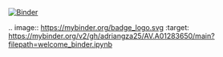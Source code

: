 [![Binder](https://mybinder.org/badge_logo.svg)](https://mybinder.org/v2/gh/adriangza25/AV.A01283650/main?filepath=welcome_binder.ipynb)

.. image:: https://mybinder.org/badge_logo.svg
 :target: https://mybinder.org/v2/gh/adriangza25/AV.A01283650/main?filepath=welcome_binder.ipynb
